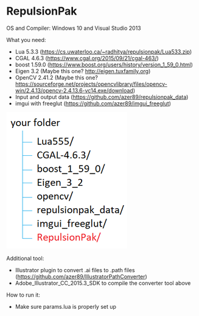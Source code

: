 # RepulsionPak

OS and Compiler: Windows 10 and Visual Studio 2013

What you need:
* Lua 5.3.3 (https://cs.uwaterloo.ca/~radhitya/repulsionpak/Lua533.zip)
* CGAL 4.6.3 (https://www.cgal.org/2015/09/21/cgal-463/)
* boost 1.59.0 (https://www.boost.org/users/history/version_1_59_0.html)
* Eigen 3.2 (Maybe this one? http://eigen.tuxfamily.org)
* OpenCV 2.41.2 (Maybe this one? https://sourceforge.net/projects/opencvlibrary/files/opencv-win/2.4.13/opencv-2.4.13.6-vc14.exe/download)
* Input and output data (https://github.com/azer89/repulsionpak_data)
* imgui with freeglut (https://github.com/azer89/imgui_freeglut)

![folder setup](https://github.com/azer89/RepulsionPak/blob/master/your_folder_setup.png)

Additional tool:
* Illustrator plugin to convert .ai files to .path files (https://github.com/azer89/IllustratorPathConverter)
* Adobe_Illustrator_CC_2015.3_SDK to compile the converter tool above

How to run it:
* Make sure params.lua is properly set up
